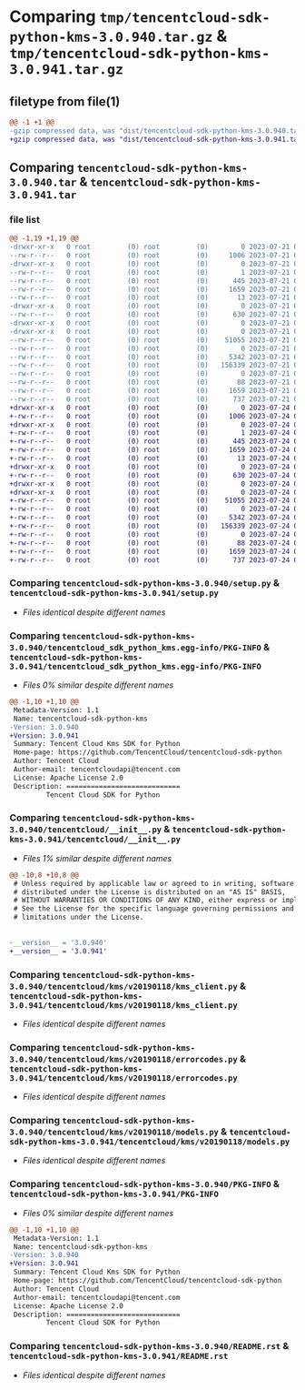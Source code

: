 # Comparing `tmp/tencentcloud-sdk-python-kms-3.0.940.tar.gz` & `tmp/tencentcloud-sdk-python-kms-3.0.941.tar.gz`

## filetype from file(1)

```diff
@@ -1 +1 @@
-gzip compressed data, was "dist/tencentcloud-sdk-python-kms-3.0.940.tar", last modified: Fri Jul 21 00:44:54 2023, max compression
+gzip compressed data, was "dist/tencentcloud-sdk-python-kms-3.0.941.tar", last modified: Mon Jul 24 00:39:21 2023, max compression
```

## Comparing `tencentcloud-sdk-python-kms-3.0.940.tar` & `tencentcloud-sdk-python-kms-3.0.941.tar`

### file list

```diff
@@ -1,19 +1,19 @@
-drwxr-xr-x   0 root         (0) root         (0)        0 2023-07-21 00:44:54.000000 tencentcloud-sdk-python-kms-3.0.940/
--rw-r--r--   0 root         (0) root         (0)     1006 2023-07-21 00:44:54.000000 tencentcloud-sdk-python-kms-3.0.940/setup.py
-drwxr-xr-x   0 root         (0) root         (0)        0 2023-07-21 00:44:54.000000 tencentcloud-sdk-python-kms-3.0.940/tencentcloud_sdk_python_kms.egg-info/
--rw-r--r--   0 root         (0) root         (0)        1 2023-07-21 00:44:54.000000 tencentcloud-sdk-python-kms-3.0.940/tencentcloud_sdk_python_kms.egg-info/dependency_links.txt
--rw-r--r--   0 root         (0) root         (0)      445 2023-07-21 00:44:54.000000 tencentcloud-sdk-python-kms-3.0.940/tencentcloud_sdk_python_kms.egg-info/SOURCES.txt
--rw-r--r--   0 root         (0) root         (0)     1659 2023-07-21 00:44:54.000000 tencentcloud-sdk-python-kms-3.0.940/tencentcloud_sdk_python_kms.egg-info/PKG-INFO
--rw-r--r--   0 root         (0) root         (0)       13 2023-07-21 00:44:54.000000 tencentcloud-sdk-python-kms-3.0.940/tencentcloud_sdk_python_kms.egg-info/top_level.txt
-drwxr-xr-x   0 root         (0) root         (0)        0 2023-07-21 00:44:54.000000 tencentcloud-sdk-python-kms-3.0.940/tencentcloud/
--rw-r--r--   0 root         (0) root         (0)      630 2023-07-21 00:44:54.000000 tencentcloud-sdk-python-kms-3.0.940/tencentcloud/__init__.py
-drwxr-xr-x   0 root         (0) root         (0)        0 2023-07-21 00:44:54.000000 tencentcloud-sdk-python-kms-3.0.940/tencentcloud/kms/
-drwxr-xr-x   0 root         (0) root         (0)        0 2023-07-21 00:44:54.000000 tencentcloud-sdk-python-kms-3.0.940/tencentcloud/kms/v20190118/
--rw-r--r--   0 root         (0) root         (0)    51055 2023-07-21 00:44:54.000000 tencentcloud-sdk-python-kms-3.0.940/tencentcloud/kms/v20190118/kms_client.py
--rw-r--r--   0 root         (0) root         (0)        0 2023-07-21 00:44:54.000000 tencentcloud-sdk-python-kms-3.0.940/tencentcloud/kms/v20190118/__init__.py
--rw-r--r--   0 root         (0) root         (0)     5342 2023-07-21 00:44:54.000000 tencentcloud-sdk-python-kms-3.0.940/tencentcloud/kms/v20190118/errorcodes.py
--rw-r--r--   0 root         (0) root         (0)   156339 2023-07-21 00:44:54.000000 tencentcloud-sdk-python-kms-3.0.940/tencentcloud/kms/v20190118/models.py
--rw-r--r--   0 root         (0) root         (0)        0 2023-07-21 00:44:54.000000 tencentcloud-sdk-python-kms-3.0.940/tencentcloud/kms/__init__.py
--rw-r--r--   0 root         (0) root         (0)       88 2023-07-21 00:44:54.000000 tencentcloud-sdk-python-kms-3.0.940/setup.cfg
--rw-r--r--   0 root         (0) root         (0)     1659 2023-07-21 00:44:54.000000 tencentcloud-sdk-python-kms-3.0.940/PKG-INFO
--rw-r--r--   0 root         (0) root         (0)      737 2023-07-21 00:44:54.000000 tencentcloud-sdk-python-kms-3.0.940/README.rst
+drwxr-xr-x   0 root         (0) root         (0)        0 2023-07-24 00:39:21.000000 tencentcloud-sdk-python-kms-3.0.941/
+-rw-r--r--   0 root         (0) root         (0)     1006 2023-07-24 00:39:21.000000 tencentcloud-sdk-python-kms-3.0.941/setup.py
+drwxr-xr-x   0 root         (0) root         (0)        0 2023-07-24 00:39:21.000000 tencentcloud-sdk-python-kms-3.0.941/tencentcloud_sdk_python_kms.egg-info/
+-rw-r--r--   0 root         (0) root         (0)        1 2023-07-24 00:39:21.000000 tencentcloud-sdk-python-kms-3.0.941/tencentcloud_sdk_python_kms.egg-info/dependency_links.txt
+-rw-r--r--   0 root         (0) root         (0)      445 2023-07-24 00:39:21.000000 tencentcloud-sdk-python-kms-3.0.941/tencentcloud_sdk_python_kms.egg-info/SOURCES.txt
+-rw-r--r--   0 root         (0) root         (0)     1659 2023-07-24 00:39:21.000000 tencentcloud-sdk-python-kms-3.0.941/tencentcloud_sdk_python_kms.egg-info/PKG-INFO
+-rw-r--r--   0 root         (0) root         (0)       13 2023-07-24 00:39:21.000000 tencentcloud-sdk-python-kms-3.0.941/tencentcloud_sdk_python_kms.egg-info/top_level.txt
+drwxr-xr-x   0 root         (0) root         (0)        0 2023-07-24 00:39:21.000000 tencentcloud-sdk-python-kms-3.0.941/tencentcloud/
+-rw-r--r--   0 root         (0) root         (0)      630 2023-07-24 00:39:21.000000 tencentcloud-sdk-python-kms-3.0.941/tencentcloud/__init__.py
+drwxr-xr-x   0 root         (0) root         (0)        0 2023-07-24 00:39:21.000000 tencentcloud-sdk-python-kms-3.0.941/tencentcloud/kms/
+drwxr-xr-x   0 root         (0) root         (0)        0 2023-07-24 00:39:21.000000 tencentcloud-sdk-python-kms-3.0.941/tencentcloud/kms/v20190118/
+-rw-r--r--   0 root         (0) root         (0)    51055 2023-07-24 00:39:21.000000 tencentcloud-sdk-python-kms-3.0.941/tencentcloud/kms/v20190118/kms_client.py
+-rw-r--r--   0 root         (0) root         (0)        0 2023-07-24 00:39:21.000000 tencentcloud-sdk-python-kms-3.0.941/tencentcloud/kms/v20190118/__init__.py
+-rw-r--r--   0 root         (0) root         (0)     5342 2023-07-24 00:39:21.000000 tencentcloud-sdk-python-kms-3.0.941/tencentcloud/kms/v20190118/errorcodes.py
+-rw-r--r--   0 root         (0) root         (0)   156339 2023-07-24 00:39:21.000000 tencentcloud-sdk-python-kms-3.0.941/tencentcloud/kms/v20190118/models.py
+-rw-r--r--   0 root         (0) root         (0)        0 2023-07-24 00:39:21.000000 tencentcloud-sdk-python-kms-3.0.941/tencentcloud/kms/__init__.py
+-rw-r--r--   0 root         (0) root         (0)       88 2023-07-24 00:39:21.000000 tencentcloud-sdk-python-kms-3.0.941/setup.cfg
+-rw-r--r--   0 root         (0) root         (0)     1659 2023-07-24 00:39:21.000000 tencentcloud-sdk-python-kms-3.0.941/PKG-INFO
+-rw-r--r--   0 root         (0) root         (0)      737 2023-07-24 00:39:21.000000 tencentcloud-sdk-python-kms-3.0.941/README.rst
```

### Comparing `tencentcloud-sdk-python-kms-3.0.940/setup.py` & `tencentcloud-sdk-python-kms-3.0.941/setup.py`

 * *Files identical despite different names*

### Comparing `tencentcloud-sdk-python-kms-3.0.940/tencentcloud_sdk_python_kms.egg-info/PKG-INFO` & `tencentcloud-sdk-python-kms-3.0.941/tencentcloud_sdk_python_kms.egg-info/PKG-INFO`

 * *Files 0% similar despite different names*

```diff
@@ -1,10 +1,10 @@
 Metadata-Version: 1.1
 Name: tencentcloud-sdk-python-kms
-Version: 3.0.940
+Version: 3.0.941
 Summary: Tencent Cloud Kms SDK for Python
 Home-page: https://github.com/TencentCloud/tencentcloud-sdk-python
 Author: Tencent Cloud
 Author-email: tencentcloudapi@tencent.com
 License: Apache License 2.0
 Description: ============================
         Tencent Cloud SDK for Python
```

### Comparing `tencentcloud-sdk-python-kms-3.0.940/tencentcloud/__init__.py` & `tencentcloud-sdk-python-kms-3.0.941/tencentcloud/__init__.py`

 * *Files 1% similar despite different names*

```diff
@@ -10,8 +10,8 @@
 # Unless required by applicable law or agreed to in writing, software
 # distributed under the License is distributed on an "AS IS" BASIS,
 # WITHOUT WARRANTIES OR CONDITIONS OF ANY KIND, either express or implied.
 # See the License for the specific language governing permissions and
 # limitations under the License.
 
 
-__version__ = '3.0.940'
+__version__ = '3.0.941'
```

### Comparing `tencentcloud-sdk-python-kms-3.0.940/tencentcloud/kms/v20190118/kms_client.py` & `tencentcloud-sdk-python-kms-3.0.941/tencentcloud/kms/v20190118/kms_client.py`

 * *Files identical despite different names*

### Comparing `tencentcloud-sdk-python-kms-3.0.940/tencentcloud/kms/v20190118/errorcodes.py` & `tencentcloud-sdk-python-kms-3.0.941/tencentcloud/kms/v20190118/errorcodes.py`

 * *Files identical despite different names*

### Comparing `tencentcloud-sdk-python-kms-3.0.940/tencentcloud/kms/v20190118/models.py` & `tencentcloud-sdk-python-kms-3.0.941/tencentcloud/kms/v20190118/models.py`

 * *Files identical despite different names*

### Comparing `tencentcloud-sdk-python-kms-3.0.940/PKG-INFO` & `tencentcloud-sdk-python-kms-3.0.941/PKG-INFO`

 * *Files 0% similar despite different names*

```diff
@@ -1,10 +1,10 @@
 Metadata-Version: 1.1
 Name: tencentcloud-sdk-python-kms
-Version: 3.0.940
+Version: 3.0.941
 Summary: Tencent Cloud Kms SDK for Python
 Home-page: https://github.com/TencentCloud/tencentcloud-sdk-python
 Author: Tencent Cloud
 Author-email: tencentcloudapi@tencent.com
 License: Apache License 2.0
 Description: ============================
         Tencent Cloud SDK for Python
```

### Comparing `tencentcloud-sdk-python-kms-3.0.940/README.rst` & `tencentcloud-sdk-python-kms-3.0.941/README.rst`

 * *Files identical despite different names*

